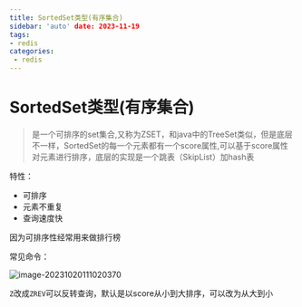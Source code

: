 ```yaml
---
title: SortedSet类型(有序集合)
sidebar: 'auto' date: 2023-11-19
tags:
- redis
categories: 
 - redis
---
```

# SortedSet类型(有序集合)

> 是一个可排序的set集合,又称为ZSET，和java中的TreeSet类似，但是底层不一样，SortedSet的每一个元素都有一个score属性,可以基于score属性对元素进行排序，底层的实现是一个跳表（SkipList）加hash表

特性：

+ 可排序
+ 元素不重复
+ 查询速度快

因为可排序性经常用来做排行榜



常见命令：

![image-20231020111020370](/image-20231020111020370.png)

`Z`改成`ZREV`可以反转查询，默认是以score从小到大排序，可以改为从大到小